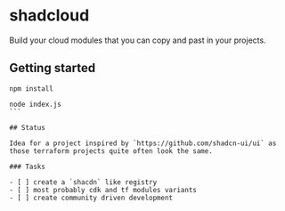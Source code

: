 # shadcloud

Build your cloud modules that you can copy and past in your projects.

## Getting started

```
npm install
```

````
node index.js
```

## Status

Idea for a project inspired by `https://github.com/shadcn-ui/ui` as those terraform projects quite often look the same.

### Tasks

- [ ] create a `shacdn` like registry
- [ ] most probably cdk and tf modules variants
- [ ] create community driven development
